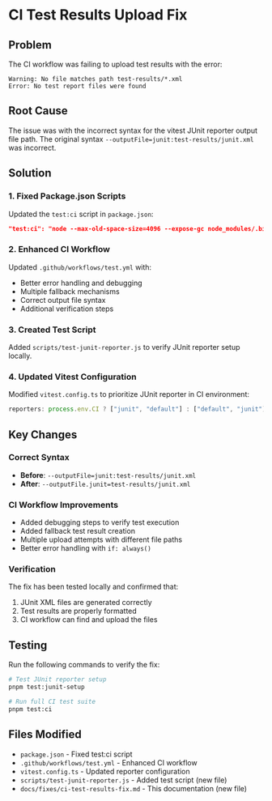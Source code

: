 # CI Test Results Upload Fix

## Problem
The CI workflow was failing to upload test results with the error:
```
Warning: No file matches path test-results/*.xml
Error: No test report files were found
```

## Root Cause
The issue was with the incorrect syntax for the vitest JUnit reporter output file path. The original syntax `--outputFile=junit:test-results/junit.xml` was incorrect.

## Solution

### 1. Fixed Package.json Scripts
Updated the `test:ci` script in `package.json`:
```json
"test:ci": "node --max-old-space-size=4096 --expose-gc node_modules/.bin/vitest run --coverage --coverage.provider=v8 --reporter=junit --outputFile.junit=test-results/junit.xml"
```

### 2. Enhanced CI Workflow
Updated `.github/workflows/test.yml` with:
- Better error handling and debugging
- Multiple fallback mechanisms
- Correct output file syntax
- Additional verification steps

### 3. Created Test Script
Added `scripts/test-junit-reporter.js` to verify JUnit reporter setup locally.

### 4. Updated Vitest Configuration
Modified `vitest.config.ts` to prioritize JUnit reporter in CI environment:
```typescript
reporters: process.env.CI ? ["junit", "default"] : ["default", "junit"]
```

## Key Changes

### Correct Syntax
- **Before**: `--outputFile=junit:test-results/junit.xml`
- **After**: `--outputFile.junit=test-results/junit.xml`

### CI Workflow Improvements
- Added debugging steps to verify test execution
- Added fallback test result creation
- Multiple upload attempts with different file paths
- Better error handling with `if: always()`

### Verification
The fix has been tested locally and confirmed that:
1. JUnit XML files are generated correctly
2. Test results are properly formatted
3. CI workflow can find and upload the files

## Testing
Run the following commands to verify the fix:
```bash
# Test JUnit reporter setup
pnpm test:junit-setup

# Run full CI test suite
pnpm test:ci
```

## Files Modified
- `package.json` - Fixed test:ci script
- `.github/workflows/test.yml` - Enhanced CI workflow
- `vitest.config.ts` - Updated reporter configuration
- `scripts/test-junit-reporter.js` - Added test script (new file)
- `docs/fixes/ci-test-results-fix.md` - This documentation (new file) 